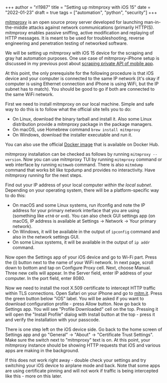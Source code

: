 +++
author = "rl1987"
title = "Setting up mitmproxy with iOS 15"
date = "2022-01-23"
draft = true
tags = ["automation", "python", "security"]
+++

[mitmproxy](https://mitmproxy.org/) is an open source proxy server developed for launching 
man-in-the-middle attacks against network communications (primarily HTTP(S). mitmproxy 
enables passive sniffing, active modification and replaying of HTTP messages. It is meant 
to be used for troubleshooting, reverse engineering and penetration testing of networked
software. 

We will be setting up mitmproxy with iOS 15 device for the scraping and gray hat automation
purposes. One use case of mitmproxy-iPhone setup is discussed in my previous post about
[scraping private API of mobile app](/post/using-python-and-mitmproxy-to-scrape-private-api-of-mobile-app/).

At this point, the only prerequisite for the following procedure is that iOS device and your
computer is connected to the same IP network (it's okay if computer is using Ethernet connection
and iPhone is using WiFi, but the IP subnet has to match). You should be good to go if both are 
connected to the same WiFi network.

First we need to install mitmproxy on our local machine. Simple and safe way to do this is to
follow what the official site tells you to do:

* On Linux, download the binary tarball and install it. Also some Linux distribution provide a
mitmproxy package in the package managers.
* On macOS, use Homebrew command `brew install mitmproxy`
* On Windows, download the installer executable and run it.

You can also use the official [Docker image](https://hub.docker.com/r/mitmproxy/mitmproxy/) that
is available on Docker Hub.

mitmproxy installation can be checked as follows by running `mitmproxy --version`. Now you
can use mitmproxy TUI by running `mitmproxy` command or web interface by running `mitmweb`
command. There is also `mitmdump` command that works bit like tcpdump and provides no interactivity.
Have mitmproxy running for the next steps.

Find out your IP address of your local computer *within the local subnet*. Depending on your 
operating system, there will be a platform-specific way to do this:

* On macOS and some Linux systems, run ifconfig and note the IP address for your primary 
network interface that you are using (something like `eth0` or `en0`). You can also check GUI
settings app (on macOS, IP address is available at Settings -> Network -> Your primary network).
* On Windows, it will be available in the output of `ipconfig` command and also in the network
settings GUI.
* On some Linux systems, it will be available in the output of `ip addr` command.

Now open the Settings app of your iOS device and go to Wi-Fi part. Press the (i) button next
to the name of your WiFi network. In next page, scroll down to bottom and tap on Configure
Proxy cell. Next, choose Manual. Three new cells will appear. In the Server field, enter 
IP address of your computer. In the port field, enter 8080.

Now we need to install the root X.509 certificate to intercept HTTP traffic within TLS
connections. Open Safari on your iPhone and go to [mitm.it](http://mitm.it). Press the green
button below "iOS" label. You will be asked if you want to download configuration profile -
press Allow button. Now go back to Settings app. You will see "Profile Downloaded" cell on 
the top. Pressing it will open the "Install Profile" dialog with Install button at the top - 
press it and verify the installation with your passcode. 

There is one step left on the iOS device side. Go back to the home screen of Settings app 
and go "General" -> "About" -> "Certificate Trust Settings". Make sure the switch next to
"mitmproxy" text is on. At this point, your mitmproxy instance should be showing HTTP
requests that iOS and various apps are making in the background. 

If this does not work right away - double check your settings and try switching your iOS
device to airplane mode and back. Note that some apps are using certificate pinning and
will not work if traffic is being intercepted like this - more on this later.
